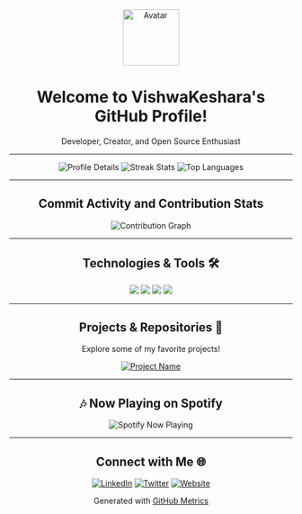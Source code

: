 <!-- Profile Header with Avatar -->
<div align="center">
  <img src="https://avatars.githubusercontent.com/u/VishwaKeshara?v=4" width="100" alt="Avatar">
  <h1>Welcome to VishwaKeshara's GitHub Profile!</h1>
  <p>Developer, Creator, and Open Source Enthusiast</p>
</div>

---

<!-- GitHub Metrics and Stats -->
<div align="center">
  <img src="https://github-profile-summary-cards.vercel.app/api/cards/profile-details?username=VishwaKeshara&theme=github_dark" alt="Profile Details">
  <img src="https://github-readme-streak-stats.herokuapp.com?user=VishwaKeshara&theme=github_dark" alt="Streak Stats">
  <img src="https://github-profile-summary-cards.vercel.app/api/cards/most-commit-language?username=VishwaKeshara&theme=github_dark" alt="Top Languages">
</div>

---

<!-- Activity and Contribution Chart -->
<div align="center">
  <h2>Commit Activity and Contribution Stats</h2>
  <img src="https://activity-graph.herokuapp.com/graph?username=VishwaKeshara&theme=github_dark&hide_border=true" alt="Contribution Graph">
</div>

---

<!-- Technologies and Tools -->
<h2 align="center">Technologies & Tools 🛠️</h2>
<p align="center">
  <img src="https://img.shields.io/badge/Code-JavaScript-informational?style=flat&logo=javascript&logoColor=white&color=yellow" />
  <img src="https://img.shields.io/badge/Code-Python-informational?style=flat&logo=python&logoColor=white&color=blue" />
  <img src="https://img.shields.io/badge/Tool-Docker-informational?style=flat&logo=docker&logoColor=white&color=cyan" />
  <img src="https://img.shields.io/badge/Tool-Git-informational?style=flat&logo=git&logoColor=white&color=orange" />
  <!-- Add more badges as needed -->
</p>

---

<!-- Projects Section -->
<h2 align="center">Projects & Repositories 🚀</h2>
<div align="center">
  <p>Explore some of my favorite projects!</p>
  <a href="https://github.com/VishwaKeshara/YOUR_PROJECT_NAME">
    <img src="https://github-readme-stats.vercel.app/api/pin/?username=VishwaKeshara&repo=YOUR_PROJECT_NAME&theme=github_dark" alt="Project Name">
  </a>
  <!-- Add more pinned repositories as needed -->
</div>

---

<!-- Spotify Now Playing Section -->
<h2 align="center">🎶 Now Playing on Spotify</h2>
<div align="center">
  <img src="https://spotify-github-profile.vercel.app/api/view?uid=YOUR_SPOTIFY_ID&cover_image=true&theme=default&bar_color=53b14f&bar_color_cover=true" alt="Spotify Now Playing">
</div>

---

<!-- Social Links -->
<h2 align="center">Connect with Me 🌐</h2>
<p align="center">
  <a href="https://www.linkedin.com/in/vishwa-keshara-6255332a5/"><img src="https://img.shields.io/badge/LinkedIn-informational?style=flat&logo=linkedin&logoColor=white&color=0A66C2" alt="LinkedIn"></a>
  <a href="https://twitter.com/YOUR_TWITTER_USERNAME"><img src="https://img.shields.io/badge/Twitter-informational?style=flat&logo=twitter&logoColor=white&color=1DA1F2" alt="Twitter"></a>
  <a href="https://YOUR_WEBSITE_URL"><img src="https://img.shields.io/badge/Website-informational?style=flat&logo=google-chrome&logoColor=white&color=orange" alt="Website"></a>
  <!-- Add more social links as needed -->
</p>

<!-- Footer with GitHub Metrics Link -->
<div align="center">
  <p>Generated with <a href="https://metrics.lecoq.io/">GitHub Metrics</a></p>
</div>
